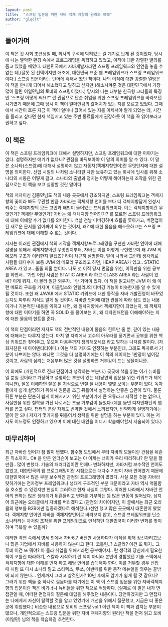 ```yaml
---
layout: post
title:  "스프링 입문을 위한 자바 객체 지향의 원리와 이해"
author: "glqdlt"
---
```



## 들어가며

이 책은 갓 사회 초년생일 때, 회사의 구석에 박혀있는 걸 계기로 보게 된 것이었다. 당시에 나는 열악한 환경 속에서 프로그래밍을 독학하고 있었고, 이직에 대한 강렬한 열의를 품고 있었을 때였다. 대한민국에서 자바개발자라면 스프링 프레임워크와 인연을 놓을 수 없는 데,(잘못 된 선택이지만 애초에, 대한민국 표준 웹 프레임워크가 스프링 프레임워크이다.) 스프링 입문이라는 단어에 혹해서 봤던 책이다. 나의 이직에 대한 강렬한 열망은 이 책을 만나게 되어서 해소했다고 말하고 싶지만 (해소시켜준 것은 대한민국에서 가장 많이 팔린 이일민님의 토비의 스프링이었다.) 당시의 나는 대부분 한국형 코더들의 특징인 '스프링 어떻게 써요?" 란 관점으로 단순 취업을 위한 스프링 프레임워크를 바라보던 시기였기 때문에 그때 당시 이 책이 얼마만큼의 값어치가 있는 지를 모르고 있었다. 그때에서 시간이 흐른 지금 이 책이 얼마나 값어치 있는 지를 이제서야 알게 되었는 데, 시간을 돌리고 싶다면 현재 책임지고 있는 주변 동료들에게 권장하듯 이 책을 꼭 읽어보라고 권하고 싶다.

## 이 책은

이 책은 스프링 프레임워크에 대해서 설명하지만, 스프링 프레임워크에 대한 이야기는 없다. 설명하지만 얘기가 없다니? 관점을 바꿔보아야 이 말의 의미를 알 수 있다. 이 말은 소나타(스프링)에 대해서 설명하지 않고 자동차(객체지향언어)란 무엇인지에 대한 설명을 의미한다. 신입 시절의 나처럼 소나타란 차만 보유하고 있는 회사에 입사를 위해 소나타의 시동은 어떻게 걸고, 소나타의 출발과 정지는 어떻게 해야하는지 조작을 위한 관점으로는 이 책을 보고 실망할 것란 말이다.

 책의 저자이신 김종민님도 책의 내용 곳곳에서 강조하지만, 스프링 프레임워크는 객체지향의 꽃이라 봐도 무관할 만큼 자바라는 객체지향 언어를 보다 더 객체지향답게 완성시켜주는 객체지향의 모든 고민과 해법이 들어있는 프레임워크이다. 이는 객체지향이란 무엇인가? 객체란 무엇인가? 자바는 왜 객체지향 언어인가? 를 모르면 스프링 프레임워크에 대해 이애할 수가 없다를 의미한다. 백날 천날 디버깅하며 흐름을 쫓아가고, 버전업이 된 새로운 문서를 읽어봐야 외우는 것이지, 왜? 에 대한 물음을 해소못하고는 스프링 프레임워크에 대해 이해할 수 없는 것이다. 
 
 저자는 이러한 관점에서 책의 시작을 객체지향프로그래밍을 구현한 자바란 언어에 대해 설명을 위해서 객체지향이란 무엇인지부터, 자바는 이를 어떻게 구현했으며 왜 JVM 의 메모리 구조가 이러한지 알겠죠? 라며 차근히 설명한다. 말이 나와서 그런데 생각외로 사람들 대다수가 보통 JVM 의 메모리 구조라고 하면, HEAP AREA가 있고.. STATIC AREA 가 있고.. 줄줄 외울 뿐이다. 나도 첫 이직 당시 면접을 위한, 이직만을 위한 공부를 하면서.. '가만 어떤 사람은 STATIC AREA 라 하고 CLASS AREA 라는 사람이 있네? 이게 뭐지.. 아 몰라 일단 외우자. ' 란 기억이 있다.  이 책을 읽고나면 JVM 이 왜 이런 메모리 구조를 가지며, 이클립스와 인텔리J의 디버깅 기능이 비슷한지를 알 수 있게 될 것이다. 또한 왜 JAVA8 에서 STATIC 키워드에 대한 동작을 자바 개발진영이 바꾸었는지도 짜투리 지식도 알게 될 것이다. 자바란 언어에 대한 관점에 따라 심도 있는 내용이거나 기본적인 내용을 익히고 나면, 왜 절차지향에서 객체지향이 되었는지, 왜 객체지향에 대한 이야기를 하면 꼭 SOLID 를 물어보는 지, 왜 디자인패턴을 이해해야하는 지에 대한 물음의 힌트를 준다. 
 
 이 책의 단점이라면 저자도 책의 전반적인 내용이 물음의 힌트만 줄 뿐, 깊이 있는 내용에 대해서는 다루지 않는다. 마치 옆 자리에서 고수의 아우라를 풍기면서 공부를 위한 핵심 키워드만 짚어주고, 웃으며 다음주까지 정리해오세요 라고 말하는 나처럼 말이다. (자화자찬은 내 아이덴티티이다.) 이는 책의 저자도 인정하는 부분인데, 그래도 독자로서 기분이 나쁘지는 않다. 왜냐면 그것을 다 설명하기에는 이 책의 페이지는 1만장이 넘어갈 것이고, 사람의 심리는 처음부터 많은 것을 설명하면 거부감이 드는 생물이니깐.. 
 
 이 외에도 (개인적으로 진짜 단점이라 생각하는 부분다.) 곶곶에 책을 읽는 이가 뉴비들일 뿐일 것이라고 가정하고 설명하는 부분이 있는 데(당연히 입문을 위한 키워드가 제목이니깐), 잘못 이해하면 잘못 된 지식으로 변절 될 내용이 몇몇 보이는 부분이 있다. 독자들에게 쉽게 설명하기 위해서 원문을 조금 뒤틀어서 설명하는 안좋은 습관이 있다. 물론 뒤튼 부분은 단순히 쉽게 이해시키기 위한 부분이기에 큰 오류라고 지적할 수는 없으나, 사실만을 위한 철학을 가진 나로서는 조금 거부감이 들었다.(예를 들면 디자인패턴의 챕터를 꼽고 싶다. 챕터의 분량 자체도 빈약한 것에서 느끼겠지만, 빈약하게 설명하기에는 말이 안 되니 저자가 몇가지를 뒤틀어서 생략을 위한 설명을 하는 부분이 있다. 이는 저자도 어느정도 인정하고 있으며 이에 대한 대안을 어디서 학습해야할지 서술되어 있다.)

## 마무리하며

최근 자바란 언어가 참 많이 변했다. 함수형 도입에서 부터 자바의 모듈이란 관점을 뒤흔든 직소까지.. C# 을 만든 엔더슨이 보고는 야 이제는 너희가 우리 따라하냐? 란 말을 할 만큼.. 많이 변했다. 기술의 패러다임이란 언제나 변화하지만, 자바처럼 보수적인 언어도 없었고, 대한민국의 웹 프로그래밍이란 시점으로는 대다수 기반이 자바 언어였기 때문에 대한민국에서 많은 부분 보수적인 관점의 프로그래밍이 많았다. 사실 모든 것을 자바라 탓하기에는 전자정부 프레임워크나 생태계 구조적인 부분 때문이라고 자바 역시 억울함을 호소할 수 있겠지만 현실이 그러하고 현재 사실이 그렇다. 이러한 나라에서 자바란 언어의 변화는 많은 생태계가 뒤흔들리고 변화를 거부하는 등 많은 변동이 일어났다. 심지어 최근에는 오라클에서 자바를 버리겠다고 (관점의 차이이지만, 이 글에서는 최근 오라클의 행보를 B2B에만 집중하겠다로 해석한다.)선언 했고 많은 곳곳에서 대혼란이 왔었다. 객체지향 언어인 자바를 객체지향언어로 바라보지 않고, 스프링 프레임워크를 단순 소나타라는 차처럼 조작을 위한 프레임워크로 인식하던 대한민국이 이러한 변화를 맞이하며 극복할 수 있을까?

이러한 격변 속에서 영세 SI에서 자바6,7 버전만 사용하다가 이직을 위해 정신차리고보니 많은 기업에서 자바를 사용하지 않는다고 한다. 코틀린..? 스클라? 이건 또 뭐지.. 그루비 이건 또 뭐야? 아 몰라 취업을 위해서라면 공부해야지.. 란 생각의 당신에게 필요한 책이 코틀린 따라하기, 스칼라 시작하기 란 책이 아니라 본인이 경험했던 기술 스택에서 객체지향에 대한 이해를 먼저 하고 해당 언어를 습득해야 한다. 이를 거부할 경우  신입 때 처럼 또 다시 소나타 말고 스타렉스, 무쏘, 아반떼를 위한 동작 메뉴얼을 외우는 꼴밖에 되지 않는다... 언제까지 그러고 살것인가? 10년 후에도 암기가 쉽게 될 것 같으나?  그러기 위한 책들 중 하나로 걸음마를 때기에는 이 책 이 스프링 입문을 위한 자바객체지향의 입문이란 책은 비기너나 뉴비들을 위한 책으로 적당하다. (실제로 이 말은 내가 면접관일 때, 어떠한 면접자의 질문에 대답을 해주었던 내용이다. 당연하겠지만 그 면접자는 나에게서 자신이 탈락할 것을 알고 있었기에 개선을 위해서 질문했고, 지금은 더 좋은 곳에 취업했다.) 비슷한 내용으로 토비의 스프링 vol.1 이란 책이 이 책과 겹치는 부분이 많으나, 개인적으로는 스프링 입문을 위한 자바 객체지향의 원리란 책을 먼저 읽고 토비(이일민) 님의 책을 학습하길 추천한다. 